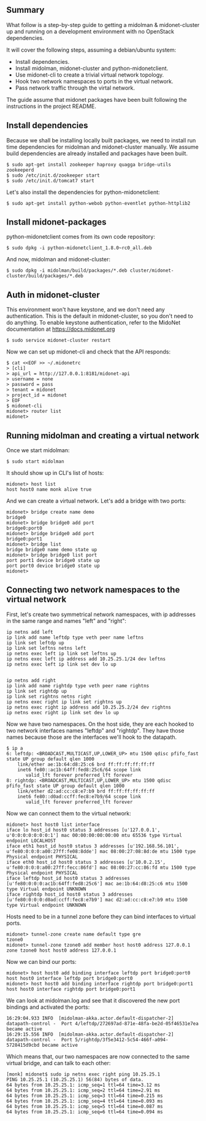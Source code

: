 ## Summary

What follow is a step-by-step guide to getting a midolman & midonet-cluster
up and running on a development environment with no OpenStack dependencies.

It will cover the following steps, assuming a debian/ubuntu system:

 * Install dependencies.
 * Install midolman, midonet-cluster and python-midonetclient.
 * Use midonet-cli to create a trivial virtual network topology.
 * Hook two network namespaces to ports in the virtual network.
 * Pass network traffic through the virtal network.

The guide assume that midonet packages have been built following the
instructions in the project README.

## Install dependencies

Because we shall be installing locally built packages, we need to
install run time dependencies for midolman and midonet-cluster manually.
We assume build dependencies are already installed and packages have
been built.

    $ sudo apt-get install zookeeper haproxy quagga bridge-utils zookeeperd
    $ sudo /etc/init.d/zookeeper start
    $ sudo /etc/init.d/tomcat7 start

Let's also install the dependencies for python-midonetclient:

    $ sudo apt-get install python-webob python-eventlet python-httplib2

## Install midonet-packages

python-midonetclient comes from its own code repository:

    $ sudo dpkg -i python-midonetclient_1.8.0~rc0_all.deb

And now, midolman and midonet-cluster:

    $ sudo dpkg -i midolman/build/packages/*.deb cluster/midonet-cluster/build/packages/*.deb

## Auth in midonet-cluster

This environment won't have keystone, and we don't need any
authentication.  This is the default in midonet-cluster, so you don't
need to do anything.  To enable keystone authentication, refer to the
MidoNet documentation at <https://docs.midonet.org>

    $ sudo service midonet-cluster restart

Now we can set up midonet-cli and check that the API responds:

    $ cat <<EOF >> ~/.midonetrc
    > [cli]
    > api_url = http://127.0.0.1:8181/midonet-api
    > username = none
    > password = pass
    > tenant = midonet
    > project_id = midonet
    > EOF
    $ midonet-cli
    midonet> router list
    midonet>

## Running midolman and creating a virtual network

Once we start midolman:

    $ sudo start midolman

It should show up in CLI's list of hosts:

    midonet> host list
    host host0 name monk alive true

And we can create a virtual network. Let's add a bridge with two ports:

    midonet> bridge create name demo
    bridge0
    midonet> bridge bridge0 add port
    bridge0:port0
    midonet> bridge bridge0 add port
    bridge0:port1
    midonet> bridge list
    bridge bridge0 name demo state up
    midonet> bridge bridge0 list port
    port port1 device bridge0 state up
    port port0 device bridge0 state up
    midonet>

## Connecting two network namespaces to the virtual network

First, let's create two symmetrical network namespaces, with ip addresses
in the same range and names "left" and "right":

    ip netns add left
    ip link add name leftdp type veth peer name leftns
    ip link set leftdp up
    ip link set leftns netns left
    ip netns exec left ip link set leftns up
    ip netns exec left ip address add 10.25.25.1/24 dev leftns
    ip netns exec left ip link set dev lo up


    ip netns add right
    ip link add name rightdp type veth peer name rightns
    ip link set rightdp up
    ip link set rightns netns right
    ip netns exec right ip link set rightns up
    ip netns exec right ip address add 10.25.25.2/24 dev rightns
    ip netns exec right ip link set dev lo up

Now we have two namespaces. On the host side, they are each hooked to
two network interfaces names "leftdp" and "rightdp". They have those names
because those are the interfaces we'll hook to the datapath.

    $ ip a
    6: leftdp: <BROADCAST,MULTICAST,UP,LOWER_UP> mtu 1500 qdisc pfifo_fast state UP group default qlen 1000
        link/ether ae:1b:64:d8:25:c6 brd ff:ff:ff:ff:ff:ff
        inet6 fe80::ac1b:64ff:fed8:25c6/64 scope link
           valid_lft forever preferred_lft forever
    8: rightdp: <BROADCAST,MULTICAST,UP,LOWER_UP> mtu 1500 qdisc pfifo_fast state UP group default qlen 1000
        link/ether d2:ad:cc:c8:e7:b9 brd ff:ff:ff:ff:ff:ff
        inet6 fe80::d0ad:ccff:fec8:e7b9/64 scope link
           valid_lft forever preferred_lft forever

Now we can connect them to the virtual network:

    midonet> host host0 list interface
    iface lo host_id host0 status 3 addresses [u'127.0.0.1', u'0:0:0:0:0:0:0:1'] mac 00:00:00:00:00:00 mtu 65536 type Virtual endpoint LOCALHOST
    iface eth1 host_id host0 status 3 addresses [u'192.168.56.101', u'fe80:0:0:0:a00:27ff:fe08:8dde'] mac 08:00:27:08:8d:de mtu 1500 type Physical endpoint PHYSICAL
    iface eth0 host_id host0 status 3 addresses [u'10.0.2.15', u'fe80:0:0:0:a00:27ff:fecc:86fd'] mac 08:00:27:cc:86:fd mtu 1500 type Physical endpoint PHYSICAL
    iface leftdp host_id host0 status 3 addresses [u'fe80:0:0:0:ac1b:64ff:fed8:25c6'] mac ae:1b:64:d8:25:c6 mtu 1500 type Virtual endpoint UNKNOWN
    iface rightdp host_id host0 status 3 addresses [u'fe80:0:0:0:d0ad:ccff:fec8:e7b9'] mac d2:ad:cc:c8:e7:b9 mtu 1500 type Virtual endpoint UNKNOWN


Hosts need to be in a tunnel zone before they can bind interfaces to virtual ports.

    midonet> tunnel-zone create name default type gre
    tzone0
    midonet> tunnel-zone tzone0 add member host host0 address 127.0.0.1
    zone tzone0 host host0 address 127.0.0.1

Now we can bind our ports:

    midonet> host host0 add binding interface leftdp port bridge0:port0
    host host0 interface leftdp port bridge0:port0
    midonet> host host0 add binding interface rightdp port bridge0:port1
    host host0 interface rightdp port bridge0:port1

We can look at midolman.log and see that it discovered the new port bindings and activated the ports:

    16:29:04.933 INFO  [midolman-akka.actor.default-dispatcher-2] datapath-control -  Port 4/leftdp/272697ad-871e-48fa-be2d-05f46531e7ea became active
    16:29:15.556 INFO  [midolman-akka.actor.default-dispatcher-2] datapath-control -  Port 5/rightdp/3f5e3412-5c54-466f-a094-5728415d9cbd became active

Which means that, our two namespaces are now connected to the same virtual bridge, and can talk to each other:

    [monk] midonet$ sudo ip netns exec right ping 10.25.25.1
    PING 10.25.25.1 (10.25.25.1) 56(84) bytes of data.
    64 bytes from 10.25.25.1: icmp_seq=1 ttl=64 time=3.12 ms
    64 bytes from 10.25.25.1: icmp_seq=2 ttl=64 time=2.91 ms
    64 bytes from 10.25.25.1: icmp_seq=3 ttl=64 time=0.215 ms
    64 bytes from 10.25.25.1: icmp_seq=4 ttl=64 time=0.093 ms
    64 bytes from 10.25.25.1: icmp_seq=5 ttl=64 time=0.087 ms
    64 bytes from 10.25.25.1: icmp_seq=6 ttl=64 time=0.094 ms
